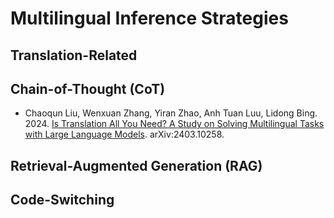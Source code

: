 # Multilingual Inference Strategies

## Translation-Related
## Chain-of-Thought (CoT)
* Chaoqun Liu, Wenxuan Zhang, Yiran Zhao, Anh Tuan Luu, Lidong Bing. 2024. [Is Translation All You Need? A Study on Solving Multilingual Tasks with Large Language Models](https://arxiv.org/abs/2403.10258). arXiv:2403.10258.
## Retrieval-Augmented Generation (RAG)
## Code-Switching
